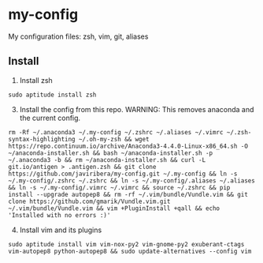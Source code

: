 # my-config
My configuration files: zsh, vim, git, aliases

## Install

1. Install zsh
```
sudo aptitude install zsh
```

3. Install the config from this repo. WARNING: This removes anaconda and the current config.
```
rm -Rf ~/.anaconda3 ~/.my-config ~/.zshrc ~/.aliases ~/.vimrc ~/.zsh-syntax-highlighting ~/.oh-my-zsh && wget https://repo.continuum.io/archive/Anaconda3-4.4.0-Linux-x86_64.sh -O ~/anaconda-installer.sh && bash ~/anaconda-installer.sh -p ~/.anaconda3 -b && rm ~/anaconda-installer.sh && curl -L git.io/antigen > .antigen.zsh && git clone https://github.com/javiribera/my-config.git ~/.my-config && ln -s ~/.my-config/.zshrc ~/.zshrc && ln -s ~/.my-config/.aliases ~/.aliases && ln -s ~/.my-config/.vimrc ~/.vimrc && source ~/.zshrc && pip install --upgrade autopep8 && rm -rf ~/.vim/bundle/Vundle.vim && git clone https://github.com/gmarik/Vundle.vim.git ~/.vim/bundle/Vundle.vim && vim +PluginInstall +qall && echo 'Installed with no errors :)'
```

4. Install vim and its plugins
```
sudo aptitude install vim vim-nox-py2 vim-gnome-py2 exuberant-ctags vim-autopep8 python-autopep8 && sudo update-alternatives --config vim
```
